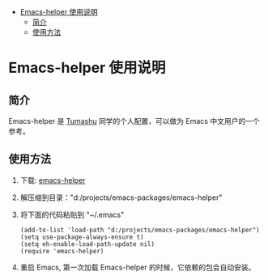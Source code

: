 - [Emacs-helper 使用说明](#emacs-helper-使用说明)
  - [简介](#简介)
  - [使用方法](#使用方法)

# Emacs-helper 使用说明<a id="orgheadline3"></a>

## 简介<a id="orgheadline1"></a>

Emacs-helper 是 [Tumashu](https://github.com/tumashu) 同学的个人配置，可以做为 Emacs 中文用户的一个参考。

## 使用方法<a id="orgheadline2"></a>

1.  下载: [emacs-helper](https://github.com/tumashu/emacs-helper/archive/master.zip)
2.  解压缩到目录："d:/projects/emacs-packages/emacs-helper"
3.  将下面的代码粘贴到 "~/.emacs"

        (add-to-list 'load-path "d:/projects/emacs-packages/emacs-helper")
        (setq use-package-always-ensure t)
        (setq eh-enable-load-path-update nil)
        (require 'emacs-helper)
4.  重启 Emacs, 第一次加载 Emacs-helper 的时候，它依赖的包会自动安装。
